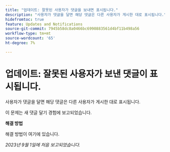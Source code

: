 ```yaml
---
title: "업데이트: 잘못된 사용자가 댓글을 보내면 표시됩니다."
description: "사용자가 댓글을 달면 해당 댓글은 다른 사용자가 게시한 대로 표시됩니다."
hidefromtoc: true
feature: Updates and Notifications
source-git-commit: 7945b58dc8a0466bc6990883561d4bf11b498a56
workflow-type: tm+mt
source-wordcount: '65'
ht-degree: 7%

---
```



# 업데이트: 잘못된 사용자가 보낸 댓글이 표시됩니다.

사용자가 댓글을 달면 해당 댓글은 다른 사용자가 게시한 대로 표시됩니다.

이 문제는 새 댓글 달기 경험에 보고되었습니다.

**해결 방법**

해결 방법이 여기에 있습니다.

_2023년 9월 1일에 처음 보고되었습니다._

